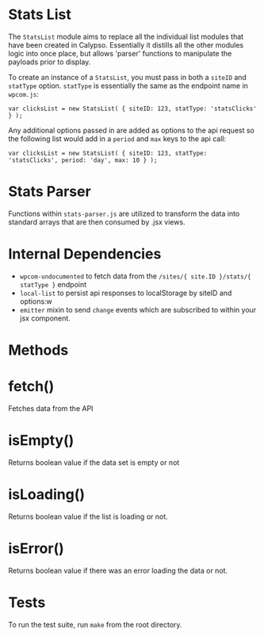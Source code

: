 Stats List
==========
The `StatsList` module aims to replace all the individual list modules that have been created in Calypso.  Essentially it distills all the other modules logic into once place, but allows 'parser' functions to manipulate the payloads prior to display.

To create an instance of a `StatsList`, you must pass in both a `siteID` and `statType` option.  `statType` is essentially the same as the endpoint name in `wpcom.js`:

```es6
var clicksList = new StatsList( { siteID: 123, statType: 'statsClicks' } );
```

Any additional options passed in are added as options to the api request so the following list would add in a `period` and `max` keys to the api call:

```es6
var clicksList = new StatsList( { siteID: 123, statType: 'statsClicks', period: 'day', max: 10 } );
```

Stats Parser
============
Functions within `stats-parser.js` are utilized to transform the data into standard arrays that are then consumed by .jsx views.


Internal Dependencies
=====================
* `wpcom-undocumented` to fetch data from the `/sites/{ site.ID }/stats/{ statType }` endpoint
* `local-list` to persist api responses to localStorage by siteID and options:w
* `emitter` mixin to send `change` events which are subscribed to within your jsx component.

Methods
=======

# fetch()
Fetches data from the API

# isEmpty()
Returns boolean value if the data set is empty or not

# isLoading()
Returns boolean value if the list is loading or not.

# isError()
Returns boolean value if there was an error loading the data or not.

Tests
=====
To run the test suite, run `make` from the root directory.